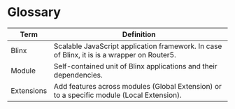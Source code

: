 # Glossary

| Term | Definition |
| --- | --- |
| Blinx | Scalable JavaScript application framework. In case of Blinx, it is is a wrapper on Router5. |
| Module | Self-contained unit of Blinx applications and their dependencies. |
| Extensions | Add features across modules \(Global Extension\) or to a specific module \(Local Extension\). |



